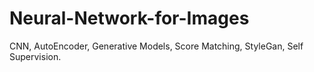 # Neural-Network-for-Images
CNN, AutoEncoder, Generative Models, Score Matching, StyleGan, Self Supervision.
